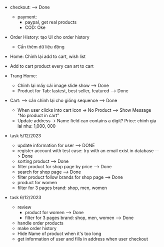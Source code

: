 -   checkout: --> Done

    -   payment:
        -   paypal, get real products
        -   COD: Oke

-   Order History: tạo UI cho order history

    -   Cần thêm dữ liệu động

-   Home: Chỉnh lại add to cart, wish list
-   Add to cart product every can art to cart
-   Trang Home:

    -   Chỉnh lại mấy cái image slide show --> Done
    -   Product for Tab: lastest, best seller, featured --> Done

-   Cart: --> cần chỉnh lại cho giống sequence --> Done

    -   When user clicks into cart icon -> No Product --> Show Message "No product in cart"
    -   Update address -> Name field can contains a digit?
        Price: chinh gia lai nhu: 1,000, 000

-   task 5/12/2023

    -   update information for user --> DONE
    -   register account with test case: try with an email exist in database --> Done
    -   sorting product --> Done
    -   filter product for shop page by price --> Done
    -   search for shop page --> Done
    -   filter product follow brands for shop page --> Done
    -   product for women
    -   filter for 3 pages brand: shop, men, women

-   task 6/12/2023
    -   review
        -   product for women --> Done
        -   filter for 3 pages brand: shop, men, women --> Done
    -   handle order products
    -   make order history
    -   Hide Name of product when it's too long
    -   get information of user and fills in address when user checkout


